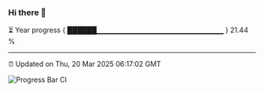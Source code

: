 ### Hi there 👋

⏳ Year progress { ██████▁▁▁▁▁▁▁▁▁▁▁▁▁▁▁▁▁▁▁▁▁▁▁▁ } 21.44 %

---

⏰ Updated on Thu, 20 Mar 2025 06:17:02 GMT

![Progress Bar CI](https://github.com/code-lakshay/GitHub-Actions-Demo/workflows/Progress%20Bar%20CI/badge.svg)
